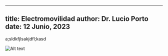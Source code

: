 

---
title: Electromovilidad 
author: Dr. Lucio Porto
date: 12 Junio, 2023
---

a;sldkfjlsakjdfl;kasd

![Alt text](https://play-lh.googleusercontent.com/P5ro61_QRqvhVyc7Ptml3R7KzRdBHQEnoqJAnw3TGjznmDwlD8vt8MqXQ3ObDNK6unE "a title")


